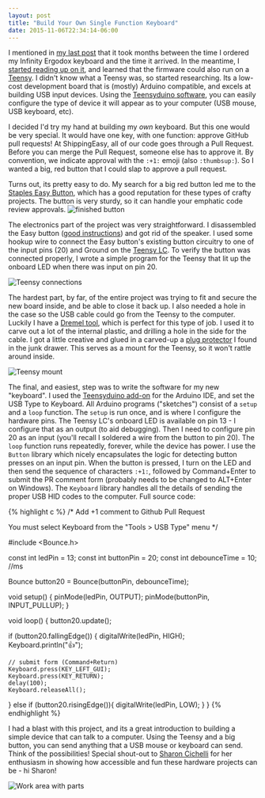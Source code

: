 ```yaml
---
layout: post
title: "Build Your Own Single Function Keyboard"
date: 2015-11-06T22:34:14-06:00
---
```


I mentioned in [my last post]({{site.baseurl}}/2015/11/02/infinity-ergodox.html) that it took
months between the time I ordered my Infinity Ergodox keyboard and the time it arrived.
In the meantime, I [started reading up on it](http://people.eecs.ku.edu/~tlindsey/ErgoDox_FAQ.html),
and learned that the firmware could also run on a [Teensy](https://www.pjrc.com/teensy/index.html).
I didn't know what a Teensy was, so started researching. Its a low-cost
development board that is (mostly) Arduino compatible, and excels at building
USB input devices. Using the [Teensyduino software](https://www.pjrc.com/teensy/teensyduino.html),
you can easily configure the type of device it will appear as to your computer (USB mouse, USB keyboard, etc).

I decided I'd try my hand at building my *own* keyboard. But this one would be
very special. It would have one key, with one function: approve GitHub pull requests!
At ShippingEasy, all of our code goes through a Pull Request. Before you can
merge the Pull Request, someone else has to approve it. By convention, we indicate
approval with the `:+1:` emoji (also `:thumbsup:`). So I wanted a big, red button
that I could slap to approve a pull request.

Turns out, its pretty easy to do. My search for a big red button led me to the
[Staples Easy Button](http://www.staples.com/Staples-Easy-Button-/product_606396),
which has a good reputation for these types of crafty projects. The button is
very sturdy, so it can handle your emphatic code review approvals.
![finished button]({{site.baseurl}}/assets/pr_button_complete.jpg)

The electronics part of the project was very straightforward. I disassembled
the Easy button ([good instructions](http://www.instructables.com/id/Z-Wave-Easy-Button/step2/Disassemble-The-Easy-Button/))
and got rid of the speaker. I used some hookup wire to connect the
Easy button's existing button circuitry to one of the input pins (20) and Ground
on the [Teensy LC](https://www.pjrc.com/store/teensylc.html). To verify the button
was connected properly, I wrote a simple program for the Teensy that lit up the onboard
LED when there was input on pin 20.

![Teensy connections]({{site.baseurl}}/assets/teensy_connections.jpg)

The hardest part, by far, of the entire project was trying to fit and secure the new board
inside, and be able to close it back up. I also needed a hole in the case so the USB cable
could go from the Teensy to the computer.
Luckily I have a [Dremel tool](http://www.dremel.com/en-us/Tools/Pages/ToolDetail.aspx?pid=200+Series),
which is perfect for this type of job. I used it to carve out a lot
of the internal plastic, and drilling a hole in the side for the cable. I got a little
creative and glued in a carved-up a
[plug protector](http://www.homedepot.com/p/Safety-1st-Ultra-Clear-Plug-Protectors-18-Pack-HS230/205885675)
I found in the junk drawer. This serves as a mount for the Teensy, so it won't
rattle around inside.

![Teensy mount]({{site.baseurl}}/assets/teensy_mount.jpg)

The final, and easiest, step was to write the software for my new "keyboard".
I used the [Teensyduino add-on](https://www.pjrc.com/teensy/td_download.html)
for the Arduino IDE, and set the USB Type to Keyboard. All Arduino programs ("sketches")
consist of a `setup` and a `loop` function. The `setup` is run once, and is where
I configure the hardware pins. The Teensy LC's onboard LED is available
on pin 13 - I configure that as an output (to aid debugging). Then I need
to configure pin 20 as an input (you'll recall I soldered a wire from the button
to pin 20). The `loop` function runs repeatedly, forever, while the device has power.
I use the `Button` library which nicely encapsulates the logic for detecting
button presses on an input pin. When the button is pressed, I turn on the LED
and then send the sequence of characters `:+1:`, followed by Command+Enter
to submit the PR comment form (probably needs to be changed to ALT+Enter on Windows).
The `Keyboard` library handles all the details of sending the proper USB HID codes
to the computer. Full source code:

{% highlight c %}
/* Add +1 comment to Github Pull Request

   You must select Keyboard from the "Tools > USB Type" menu
*/

#include <Bounce.h>

const int ledPin = 13;
const int buttonPin = 20;
const int debounceTime = 10; //ms

Bounce button20 = Bounce(buttonPin, debounceTime);


void setup() {
  pinMode(ledPin, OUTPUT);
  pinMode(buttonPin, INPUT_PULLUP);
}

void loop() {
  button20.update();

  if (button20.fallingEdge()) {
    digitalWrite(ledPin, HIGH);
    Keyboard.println(":+1:");

    // submit form (Command+Return)
    Keyboard.press(KEY_LEFT_GUI);
    Keyboard.press(KEY_RETURN);
    delay(100);
    Keyboard.releaseAll();

  } else if (button20.risingEdge()){
    digitalWrite(ledPin, LOW);
  }
}
{% endhighlight %}

I had a blast with this project, and its a great introduction to building a simple
device that can talk to a computer. Using the Teensy and a big button, you
can send anything that a USB mouse or keyboard can send. Think of the possibilities!
Special shout-out to [Sharon Cichelli](https://twitter.com/scichelli) for her
enthusiasm in showing how accessible and fun these hardware projects can be - hi Sharon!

![Work area with parts]({{site.baseurl}}/assets/pr_button_parts.jpg)
